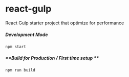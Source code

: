 # react-gulp
React Gulp starter project that optimize for performance

##### **Development Mode**
    npm start

##### **Build for Production / First time setup **
    npm run build
